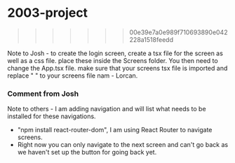# 2003-project
>>>>>>> 00e39e7a0e989f710693890e042228a1518feedd

Note to Josh - to create the login screen, create a tsx file for the screen as well as a css file. place these inside the Screens folder. You then need to change the App.tsx file. make sure that your screens tsx file is imported and replace "<ChatScreen /> " to your screens file nam - Lorcan.

### Comment from Josh 
Note to others - I am adding navigation and will list what needs to be installed for these navigations.
- "npm install react-router-dom", I am using React Router to navigate screens.
- Right now you can only navigate to the next screen and can't go back as we haven't set up the button for going back yet.
###

